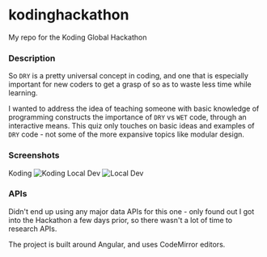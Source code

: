 kodinghackathon
===============

My repo for the Koding Global Hackathon

### Description

So `DRY` is a pretty universal concept in coding, and one that is especially important for new coders to get a grasp of so as to waste less time while learning.

I wanted to address the idea of teaching someone with basic knowledge of programming constructs the importance of `DRY` vs `WET` code, through an interactive means. This quiz only touches on basic ideas and examples of `DRY` code - not some of the more expansive topics like modular design.

### Screenshots

Koding
![Koding](http://i.imgur.com/qvONHSW.png "Koding")
Local Dev
![Local Dev](http://i.imgur.com/THo4R7v.png "Local Dev")


### APIs

Didn't end up using any major data APIs for this one - only found out I got into the Hackathon a few days prior, so there wasn't a lot of time to research APIs.

The project is built around Angular, and uses CodeMirror editors.
